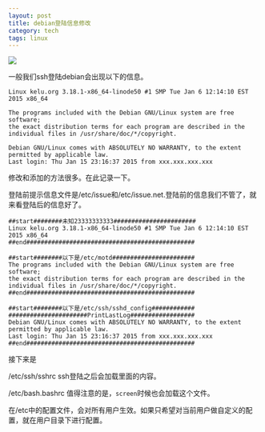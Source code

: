 ```yaml
---
layout: post
title: debian登陆信息修改
category: tech
tags: linux
---
```

![](/assets/img/linux.jpg)

一般我们ssh登陆debian会出现以下的信息。

	Linux kelu.org 3.18.1-x86_64-linode50 #1 SMP Tue Jan 6 12:14:10 EST 2015 x86_64
	
	The programs included with the Debian GNU/Linux system are free software;
	the exact distribution terms for each program are described in the
	individual files in /usr/share/doc/*/copyright.
	
	Debian GNU/Linux comes with ABSOLUTELY NO WARRANTY, to the extent
	permitted by applicable law.
	Last login: Thu Jan 15 23:16:37 2015 from xxx.xxx.xxx.xxx




修改和添加的方法很多。在此记录一下。

登陆前提示信息文件是/etc/issue和/etc/issue.net.登陆前的信息我们不管了，就来看登陆后的信息好了。

	##start########未知23333333333#######################
	Linux kelu.org 3.18.1-x86_64-linode50 #1 SMP Tue Jan 6 12:14:10 EST 2015 x86_64
	##end###############################################
	
	##start########以下是/etc/motd#######################
	The programs included with the Debian GNU/Linux system are free software;
	the exact distribution terms for each program are described in the
	individual files in /usr/share/doc/*/copyright.
	##end###############################################
	
	##start########以下是/etc/ssh/sshd_config############
	######################PrintLastLog##################
	Debian GNU/Linux comes with ABSOLUTELY NO WARRANTY, to the extent
	permitted by applicable law.
	Last login: Thu Jan 15 23:16:37 2015 from xxx.xxx.xxx.xxx
	##end###############################################

接下来是

/etc/ssh/sshrc ssh登陆之后会加载里面的内容。

/etc/bash.bashrc
值得注意的是，`screen`时候也会加载这个文件。

在/etc中的配置文件，会对所有用户生效。如果只希望对当前用户做自定义的配置，就在用户目录下进行配置。


